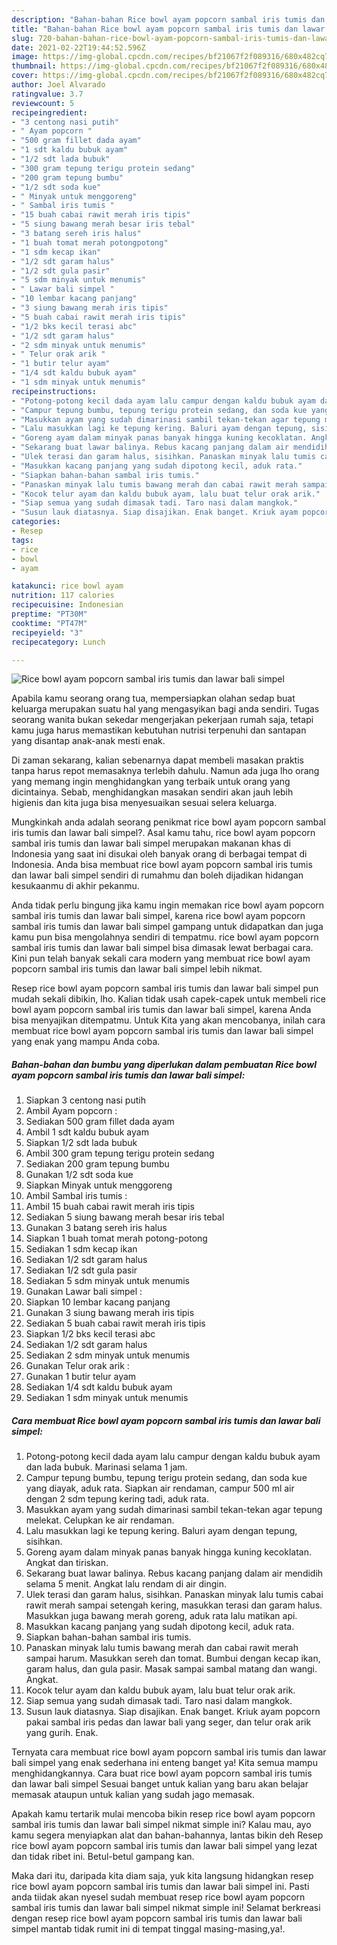 ```yaml
---
description: "Bahan-bahan Rice bowl ayam popcorn sambal iris tumis dan lawar bali simpel Sederhana dan Mudah Dibuat"
title: "Bahan-bahan Rice bowl ayam popcorn sambal iris tumis dan lawar bali simpel Sederhana dan Mudah Dibuat"
slug: 720-bahan-bahan-rice-bowl-ayam-popcorn-sambal-iris-tumis-dan-lawar-bali-simpel-sederhana-dan-mudah-dibuat
date: 2021-02-22T19:44:52.596Z
image: https://img-global.cpcdn.com/recipes/bf21067f2f089316/680x482cq70/rice-bowl-ayam-popcorn-sambal-iris-tumis-dan-lawar-bali-simpel-foto-resep-utama.jpg
thumbnail: https://img-global.cpcdn.com/recipes/bf21067f2f089316/680x482cq70/rice-bowl-ayam-popcorn-sambal-iris-tumis-dan-lawar-bali-simpel-foto-resep-utama.jpg
cover: https://img-global.cpcdn.com/recipes/bf21067f2f089316/680x482cq70/rice-bowl-ayam-popcorn-sambal-iris-tumis-dan-lawar-bali-simpel-foto-resep-utama.jpg
author: Joel Alvarado
ratingvalue: 3.7
reviewcount: 5
recipeingredient:
- "3 centong nasi putih"
- " Ayam popcorn "
- "500 gram fillet dada ayam"
- "1 sdt kaldu bubuk ayam"
- "1/2 sdt lada bubuk"
- "300 gram tepung terigu protein sedang"
- "200 gram tepung bumbu"
- "1/2 sdt soda kue"
- " Minyak untuk menggoreng"
- " Sambal iris tumis "
- "15 buah cabai rawit merah iris tipis"
- "5 siung bawang merah besar iris tebal"
- "3 batang sereh iris halus"
- "1 buah tomat merah potongpotong"
- "1 sdm kecap ikan"
- "1/2 sdt garam halus"
- "1/2 sdt gula pasir"
- "5 sdm minyak untuk menumis"
- " Lawar bali simpel "
- "10 lembar kacang panjang"
- "3 siung bawang merah iris tipis"
- "5 buah cabai rawit merah iris tipis"
- "1/2 bks kecil terasi abc"
- "1/2 sdt garam halus"
- "2 sdm minyak untuk menumis"
- " Telur orak arik "
- "1 butir telur ayam"
- "1/4 sdt kaldu bubuk ayam"
- "1 sdm minyak untuk menumis"
recipeinstructions:
- "Potong-potong kecil dada ayam lalu campur dengan kaldu bubuk ayam dan lada bubuk. Marinasi selama 1 jam."
- "Campur tepung bumbu, tepung terigu protein sedang, dan soda kue yang diayak, aduk rata. Siapkan air rendaman, campur 500 ml air dengan 2 sdm tepung kering tadi, aduk rata."
- "Masukkan ayam yang sudah dimarinasi sambil tekan-tekan agar tepung melekat. Celupkan ke air rendaman."
- "Lalu masukkan lagi ke tepung kering. Baluri ayam dengan tepung, sisihkan."
- "Goreng ayam dalam minyak panas banyak hingga kuning kecoklatan. Angkat dan tiriskan."
- "Sekarang buat lawar balinya. Rebus kacang panjang dalam air mendidih selama 5 menit. Angkat lalu rendam di air dingin."
- "Ulek terasi dan garam halus, sisihkan. Panaskan minyak lalu tumis cabai rawit merah sampai setengah kering, masukkan terasi dan garam halus. Masukkan juga bawang merah goreng, aduk rata lalu matikan api."
- "Masukkan kacang panjang yang sudah dipotong kecil, aduk rata."
- "Siapkan bahan-bahan sambal iris tumis."
- "Panaskan minyak lalu tumis bawang merah dan cabai rawit merah sampai harum. Masukkan sereh dan tomat. Bumbui dengan kecap ikan, garam halus, dan gula pasir. Masak sampai sambal matang dan wangi. Angkat."
- "Kocok telur ayam dan kaldu bubuk ayam, lalu buat telur orak arik."
- "Siap semua yang sudah dimasak tadi. Taro nasi dalam mangkok."
- "Susun lauk diatasnya. Siap disajikan. Enak banget. Kriuk ayam popcorn pakai sambal iris pedas dan lawar bali yang seger, dan telur orak arik yang gurih. Enak."
categories:
- Resep
tags:
- rice
- bowl
- ayam

katakunci: rice bowl ayam 
nutrition: 117 calories
recipecuisine: Indonesian
preptime: "PT30M"
cooktime: "PT47M"
recipeyield: "3"
recipecategory: Lunch

---
```



![Rice bowl ayam popcorn sambal iris tumis dan lawar bali simpel](https://img-global.cpcdn.com/recipes/bf21067f2f089316/680x482cq70/rice-bowl-ayam-popcorn-sambal-iris-tumis-dan-lawar-bali-simpel-foto-resep-utama.jpg)

Apabila kamu seorang orang tua, mempersiapkan olahan sedap buat keluarga merupakan suatu hal yang mengasyikan bagi anda sendiri. Tugas seorang  wanita bukan sekedar mengerjakan pekerjaan rumah saja, tetapi kamu juga harus memastikan kebutuhan nutrisi terpenuhi dan santapan yang disantap anak-anak mesti enak.

Di zaman  sekarang, kalian sebenarnya dapat membeli masakan praktis tanpa harus repot memasaknya terlebih dahulu. Namun ada juga lho orang yang memang ingin menghidangkan yang terbaik untuk orang yang dicintainya. Sebab, menghidangkan masakan sendiri akan jauh lebih higienis dan kita juga bisa menyesuaikan sesuai selera keluarga. 



Mungkinkah anda adalah seorang penikmat rice bowl ayam popcorn sambal iris tumis dan lawar bali simpel?. Asal kamu tahu, rice bowl ayam popcorn sambal iris tumis dan lawar bali simpel merupakan makanan khas di Indonesia yang saat ini disukai oleh banyak orang di berbagai tempat di Indonesia. Anda bisa membuat rice bowl ayam popcorn sambal iris tumis dan lawar bali simpel sendiri di rumahmu dan boleh dijadikan hidangan kesukaanmu di akhir pekanmu.

Anda tidak perlu bingung jika kamu ingin memakan rice bowl ayam popcorn sambal iris tumis dan lawar bali simpel, karena rice bowl ayam popcorn sambal iris tumis dan lawar bali simpel gampang untuk didapatkan dan juga kamu pun bisa mengolahnya sendiri di tempatmu. rice bowl ayam popcorn sambal iris tumis dan lawar bali simpel bisa dimasak lewat berbagai cara. Kini pun telah banyak sekali cara modern yang membuat rice bowl ayam popcorn sambal iris tumis dan lawar bali simpel lebih nikmat.

Resep rice bowl ayam popcorn sambal iris tumis dan lawar bali simpel pun mudah sekali dibikin, lho. Kalian tidak usah capek-capek untuk membeli rice bowl ayam popcorn sambal iris tumis dan lawar bali simpel, karena Anda bisa menyajikan ditempatmu. Untuk Kita yang akan mencobanya, inilah cara membuat rice bowl ayam popcorn sambal iris tumis dan lawar bali simpel yang enak yang mampu Anda coba.

<!--inarticleads1-->

##### Bahan-bahan dan bumbu yang diperlukan dalam pembuatan Rice bowl ayam popcorn sambal iris tumis dan lawar bali simpel:

1. Siapkan 3 centong nasi putih
1. Ambil  Ayam popcorn :
1. Sediakan 500 gram fillet dada ayam
1. Ambil 1 sdt kaldu bubuk ayam
1. Siapkan 1/2 sdt lada bubuk
1. Ambil 300 gram tepung terigu protein sedang
1. Sediakan 200 gram tepung bumbu
1. Gunakan 1/2 sdt soda kue
1. Siapkan  Minyak untuk menggoreng
1. Ambil  Sambal iris tumis :
1. Ambil 15 buah cabai rawit merah iris tipis
1. Sediakan 5 siung bawang merah besar iris tebal
1. Gunakan 3 batang sereh iris halus
1. Siapkan 1 buah tomat merah potong-potong
1. Sediakan 1 sdm kecap ikan
1. Sediakan 1/2 sdt garam halus
1. Sediakan 1/2 sdt gula pasir
1. Sediakan 5 sdm minyak untuk menumis
1. Gunakan  Lawar bali simpel :
1. Siapkan 10 lembar kacang panjang
1. Gunakan 3 siung bawang merah iris tipis
1. Sediakan 5 buah cabai rawit merah iris tipis
1. Siapkan 1/2 bks kecil terasi abc
1. Sediakan 1/2 sdt garam halus
1. Sediakan 2 sdm minyak untuk menumis
1. Gunakan  Telur orak arik :
1. Gunakan 1 butir telur ayam
1. Sediakan 1/4 sdt kaldu bubuk ayam
1. Sediakan 1 sdm minyak untuk menumis




<!--inarticleads2-->

##### Cara membuat Rice bowl ayam popcorn sambal iris tumis dan lawar bali simpel:

1. Potong-potong kecil dada ayam lalu campur dengan kaldu bubuk ayam dan lada bubuk. Marinasi selama 1 jam.
1. Campur tepung bumbu, tepung terigu protein sedang, dan soda kue yang diayak, aduk rata. Siapkan air rendaman, campur 500 ml air dengan 2 sdm tepung kering tadi, aduk rata.
1. Masukkan ayam yang sudah dimarinasi sambil tekan-tekan agar tepung melekat. Celupkan ke air rendaman.
1. Lalu masukkan lagi ke tepung kering. Baluri ayam dengan tepung, sisihkan.
1. Goreng ayam dalam minyak panas banyak hingga kuning kecoklatan. Angkat dan tiriskan.
1. Sekarang buat lawar balinya. Rebus kacang panjang dalam air mendidih selama 5 menit. Angkat lalu rendam di air dingin.
1. Ulek terasi dan garam halus, sisihkan. Panaskan minyak lalu tumis cabai rawit merah sampai setengah kering, masukkan terasi dan garam halus. Masukkan juga bawang merah goreng, aduk rata lalu matikan api.
1. Masukkan kacang panjang yang sudah dipotong kecil, aduk rata.
1. Siapkan bahan-bahan sambal iris tumis.
1. Panaskan minyak lalu tumis bawang merah dan cabai rawit merah sampai harum. Masukkan sereh dan tomat. Bumbui dengan kecap ikan, garam halus, dan gula pasir. Masak sampai sambal matang dan wangi. Angkat.
1. Kocok telur ayam dan kaldu bubuk ayam, lalu buat telur orak arik.
1. Siap semua yang sudah dimasak tadi. Taro nasi dalam mangkok.
1. Susun lauk diatasnya. Siap disajikan. Enak banget. Kriuk ayam popcorn pakai sambal iris pedas dan lawar bali yang seger, dan telur orak arik yang gurih. Enak.




Ternyata cara membuat rice bowl ayam popcorn sambal iris tumis dan lawar bali simpel yang enak sederhana ini enteng banget ya! Kita semua mampu menghidangkannya. Cara buat rice bowl ayam popcorn sambal iris tumis dan lawar bali simpel Sesuai banget untuk kalian yang baru akan belajar memasak ataupun untuk kalian yang sudah jago memasak.

Apakah kamu tertarik mulai mencoba bikin resep rice bowl ayam popcorn sambal iris tumis dan lawar bali simpel nikmat simple ini? Kalau mau, ayo kamu segera menyiapkan alat dan bahan-bahannya, lantas bikin deh Resep rice bowl ayam popcorn sambal iris tumis dan lawar bali simpel yang lezat dan tidak ribet ini. Betul-betul gampang kan. 

Maka dari itu, daripada kita diam saja, yuk kita langsung hidangkan resep rice bowl ayam popcorn sambal iris tumis dan lawar bali simpel ini. Pasti anda tiidak akan nyesel sudah membuat resep rice bowl ayam popcorn sambal iris tumis dan lawar bali simpel nikmat simple ini! Selamat berkreasi dengan resep rice bowl ayam popcorn sambal iris tumis dan lawar bali simpel mantab tidak rumit ini di tempat tinggal masing-masing,ya!.

